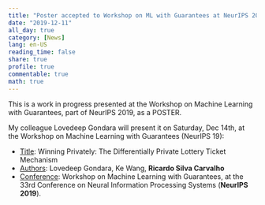 ```yaml
---
title: "Poster accepted to Workshop on ML with Guarantees at NeurIPS 2019"
date: "2019-12-11"
all_day: true
category: [News]
lang: en-US
reading_time: false
share: true
profile: true
commentable: true
math: true
---
```


This is a work in progress presented at the Workshop on Machine Learning with Guarantees, part of NeurIPS 2019, as a POSTER. 

My colleague Lovedeep Gondara will present it on Saturday, Dec 14th, at the Workshop on Machine Learning with Guarantees (NeurIPS 19):

- <u>Title</u>: Winning Privately: The Differentially Private Lottery Ticket Mechanism
- <u>Authors</u>: Lovedeep Gondara, Ke Wang, **Ricardo Silva Carvalho**
- <u>Conference</u>: Workshop on Machine Learning with Guarantees, at the 33rd Conference on Neural Information Processing Systems (**NeurIPS 2019**).


